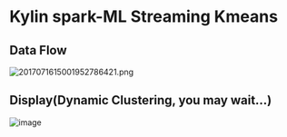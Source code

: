 # Kylin spark-ML Streaming Kmeans

## Data Flow
![2017071615001952786421.png](http://op2oo1z8b.bkt.clouddn.com/2017071615001952786421.png)

## Display(Dynamic Clustering, you may wait...)
 ![image](https://github.com/jinjuting/streaming-kmeans/blob/master/StreamingKmeans.gif)



